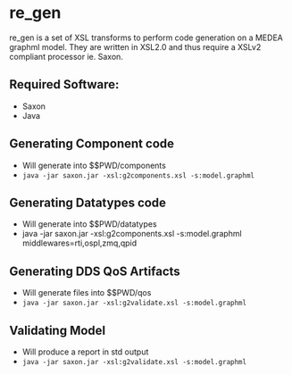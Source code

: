# re_gen
re_gen is a set of XSL transforms to perform code generation on a MEDEA graphml model. They are written in XSL2.0 and thus require a XSLv2 compliant processor ie. Saxon.

## Required Software:
* Saxon
* Java

## Generating Component code
* Will generate into $$PWD/components
* ``java -jar saxon.jar -xsl:g2components.xsl -s:model.graphml``

## Generating Datatypes code
* Will generate into $$PWD/datatypes
* java -jar saxon.jar -xsl:g2components.xsl -s:model.graphml middlewares=rti,ospl,zmq,qpid

## Generating DDS QoS Artifacts
* Will generate files into $$PWD/qos
* ``java -jar saxon.jar -xsl:g2validate.xsl -s:model.graphml``

## Validating Model
* Will produce a report in std output
* ``java -jar saxon.jar -xsl:g2validate.xsl -s:model.graphml``

